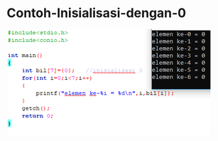 # Contoh-Inisialisasi-dengan-0
![img](https://raw.githubusercontent.com/AminPriadi/Contoh-Inisialisasi-dengan-0/master/36.inisialisasi%200.png)
